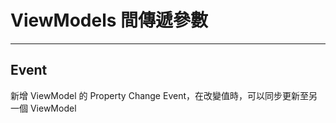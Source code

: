 # ViewModels 間傳遞參數

---

## Event

新增 ViewModel 的 Property Change Event，在改變值時，可以同步更新至另一個 ViewModel

```csharp

```